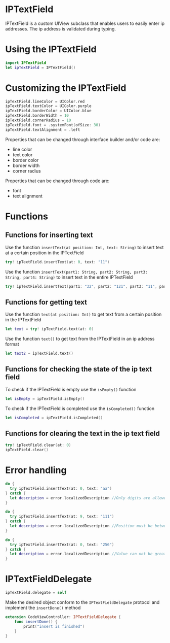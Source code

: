 # IPTextField

IPTextField is a custom UIView subclass that enables users to easily enter ip addresses. The ip address is validated during typing.

# Using the IPTextField
```swift
import IPTextField
let ipTextField = IPTextField()
```

# Customizing the IPTextField
```swift
ipTextField.lineColor = UIColor.red
ipTextField.textColor = UIColor.purple
ipTextField.borderColor = UIColor.blue
ipTextField.borderWidth = 10
ipTextField.cornerRadius = 10
ipTextField.font = .systemFont(ofSize: 30)
ipTextField.textAlignment = .left
```
Properties that can be changed through interface builder and/or code are:
* line color
* text color
* border color
* border width
* corner radius

Properties that can be changed through code are:
* font
* text alignment

# Functions
## Functions for inserting text
Use the function `insertText(at position: Int, text: String)` to insert text at a certain position in the IPTextField
```swift
try! ipTextField.insertText(at: 0, text: "11")
```
Use the function `insertText(part1: String, part2: String, part3: String, part4: String)` to insert text in the entire IPTextField
```swift
try! ipTextField.insertText(part1: "32", part2: "121", part3: "11", part4: "0")
```
## Functions for getting text
Use the function `text(at position: Int)` to get text from a certain position in the IPTextField
```swift
let text = try! ipTextField.text(at: 0)
```
Use the function `text()` to get text from the IPTextField in an ip address format
```swift
let text2 = ipTextField.text()
```
## Functions for checking the state of the ip text field
To check if the IPTextField is empty use the `isEmpty()` function
```swift
let isEmpty = ipTextField.isEmpty()
```
To check if the IPTextField is completed use the `isCompleted()` function
```swift
let isCompleted = ipTextField.isCompleted()
```
## Functions for clearing the text in the ip text field
```swift
try! ipTextField.clear(at: 0)
ipTextField.clear()
```
# Error handling
```swift
do {
  try ipTextField.insertText(at: 0, text: "aa")
} catch {
  let description = error.localizedDescription //Only digits are allowed
}
```
```swift
do {
  try ipTextField.insertText(at: 9, text: "111")
} catch {
  let description = error.localizedDescription //Position must be between 0 and 3
}
```
```swift
do {
  try ipTextField.insertText(at: 0, text: "256")
} catch {
  let description = error.localizedDescription //Value can not be greater than 255
}
```

# IPTextFieldDelegate
```swift
ipTextField.delegate = self
```
Make the desired object conform to the `IPTextFieldDelegate` protocol and implement the `insertDone()` method
```swift
extension CodeViewController: IPTextFieldDelegate {
    func insertDone() {
        print("insert is finished")
    }
}
```
